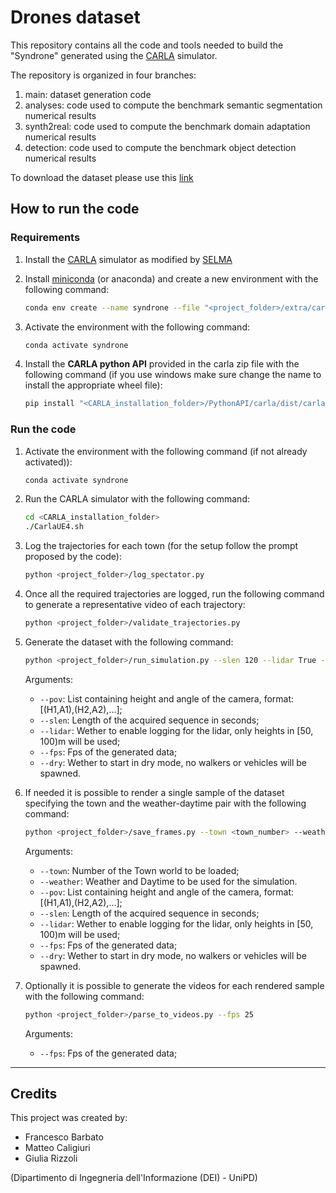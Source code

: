 # Drones dataset

This repository contains all the code and tools needed to build the "Syndrone" generated using the [CARLA](https://carla.org/) simulator.

The repository is organized in four branches:
1. main: dataset generation code
2. analyses: code used to compute the benchmark semantic segmentation numerical results
3. synth2real: code used to compute the benchmark domain adaptation numerical results
4. detection: code used to compute the benchmark object detection numerical results

To download the dataset please use this [link]()

## How to run the code

### Requirements

1. Install the [CARLA](https://carla.org/) simulator as modified by [SELMA](https://scanlab.dei.unipd.it/selma-dataset/)
2. Install [miniconda](https://docs.conda.io/en/latest/miniconda.html) (or anaconda) and create a new environment with the following command:

    ```bash
    conda env create --name syndrone --file "<project_folder>/extra/carla_env.yml"
    ```

3. Activate the environment with the following command:

    ```bash
    conda activate syndrone
    ```

4. Install the **CARLA python API** provided in the carla zip file with the following command (if you use windows make sure change the name to install the appropriate wheel file):

    ```bash
    pip install "<CARLA_installation_folder>/PythonAPI/carla/dist/carla-0.9.12-cp39-cp39-linux_x86_64.whl"
    ```

### Run the code

1. Activate the environment with the following command (if not already activated)):

    ```bash
    conda activate syndrone
    ```

2. Run the CARLA simulator with the following command:

    ```bash
    cd <CARLA_installation_folder>
    ./CarlaUE4.sh
    ```

3. Log the trajectories for each town (for the setup follow the prompt proposed by the code):

    ```bash
    python <project_folder>/log_spectator.py
    ```

4. Once all the required trajectories are logged, run the following command to generate a representative video of each trajectory:

    ```bash
    python <project_folder>/validate_trajectories.py
    ```

5. Generate the dataset with the following command:

    ```bash
    python <project_folder>/run_simulation.py --slen 120 --lidar True --fps 25
    ```

    Arguments:

    - `--pov`: List containing height and angle of the camera, format: [(H1,A1),(H2,A2),...];
    - `--slen`: Length of the acquired sequence in seconds;
    - `--lidar`: Wether to enable logging for the lidar, only heights in [50, 100)m will be used;
    - `--fps`: Fps of the generated data;
    - `--dry`: Wether to start in dry mode, no walkers or vehicles will be spawned.

6. If needed it is possible to render a single sample of the dataset specifying the town and the weather-daytime pair with the following command:

    ```bash
    python <project_folder>/save_frames.py --town <town_number> --weather <weather_daytime_pair> --slen 120 --lidar True --fps 25
    ```

    Arguments:
    - `--town`: Number of the Town world to be loaded;
    - `--weather`: Weather and Daytime to be used for the simulation.
    - `--pov`: List containing height and angle of the camera, format: [(H1,A1),(H2,A2),...];
    - `--slen`: Length of the acquired sequence in seconds;
    - `--lidar`: Wether to enable logging for the lidar, only heights in [50, 100)m will be used;
    - `--fps`: Fps of the generated data;
    - `--dry`: Wether to start in dry mode, no walkers or vehicles will be spawned.

7. Optionally it is possible to generate the videos for each rendered sample with the following command:

    ```bash
    python <project_folder>/parse_to_videos.py --fps 25
    ```

    Arguments:

    - `--fps`: Fps of the generated data;

---

## Credits

This project was created by:

- Francesco Barbato
- Matteo Caligiuri
- Giulia Rizzoli

(Dipartimento di Ingegneria dell'Informazione (DEI) - UniPD)
